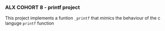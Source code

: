 ### ALX COHORT 8 - printf project
This project implements a funtion `_printf` that mimics the behaviour of the c languge `printf` function
